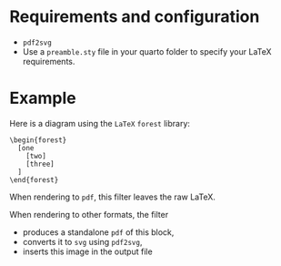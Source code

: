 # Requirements and configuration

- `pdf2svg`
- Use a `preamble.sty` file in your quarto folder to specify your LaTeX requirements.


# Example

Here is a diagram using the `LaTeX` `forest` library:

```{=tex}
\begin{forest}
  [one
    [two]
    [three]
  ]
\end{forest}
```

When rendering to `pdf`, this filter leaves the raw LaTeX.

When rendering to other formats, the filter

- produces a standalone `pdf` of this block,
- converts it to `svg` using `pdf2svg`,
- inserts this image in the output file
